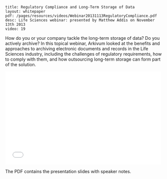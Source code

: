 ```
title: Regulatory Compliance and Long-Term Storage of Data
layout: whitepaper
pdf: /pages/resources/videos/Webinar20131113RegulatoryCompliance.pdf
desc: Life Sciences webinar: presented by Matthew Addis on November 13th 2013
video: 19
```

How do you or your company tackle the long-term storage of data?  Do you actively archive?  In this topical webinar, Arkivum looked at the benefits and approaches to archiving electronic documents and records in the Life Sciences industry, including the challenges of regulatory requirements, how to comply with them, and how outsourcing long-term storage can form part of the solution.

<iframe src="//player.vimeo.com/video/79487232" width="500" height="299" frameborder="0" webkitallowfullscreen mozallowfullscreen allowfullscreen></iframe> 


The PDF contains the presentation slides with speaker notes.
